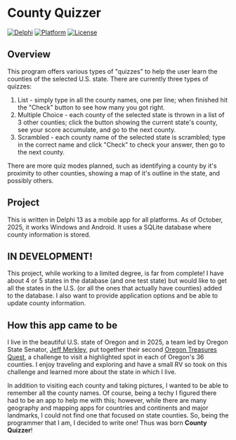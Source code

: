 # County Quizzer #

[![Delphi](https://img.shields.io/badge/RAD%20Studio-Delphi-red.svg)](https://www.embarcadero.com/products/rad-studio)
[![Platform](https://img.shields.io/badge/Platform-ALL-blue.svg)]()
[![License](https://img.shields.io/badge/License-MIT-green.svg)](LICENSE)

## Overview ##

This program offers various types of "quizzes" to help the user learn the counties of the selected U.S. state. There are currently three types of quizzes:

1. List - simply type in all the county names, one per line; when finished hit the "Check" button to see how many you got right.
2. Multiple Choice - each county of the selected state is thrown in a list of 3 other counties; click the button showing the current state's county, see your score accumulate, and go to the next county.
3. Scrambled - each county name of the selected state is scrambled; type in the correct name and click "Check" to check your answer, then go to the next county.

There are more quiz modes planned, such as identifying a county by it's proximity to other counties, showing a map of it's outline in the state, and possibly others.

## Project ##

This is written in Delphi 13 as a mobile app for all platforms. As of October, 2025, it works Windows and Android. It uses a SQLite database where county information is stored.

## IN DEVELOPMENT! ##

This project, while working to a limited degree, is far from complete!  I have about 4 or 5 states in the database (and one test state) but would like to get all the states in the U.S. (or all the ones that actually have counties) added to the database. I also want to provide application options and be able to update county information.

## How this app came to be ##

I live in the beautiful U.S. state of Oregon and in 2025, a team led by Oregon State Senator, [Jeff Merkley](https://www.merkley.senate.gov/), put together their second [Oregon Treasures Quest](https://www.merkley.senate.gov/connect/oregon-treasures-quest/), a challenge to visit a highlighted spot in each of Oregon's 36 counties. I enjoy traveling and exploring and have a small RV so took on this challenge and learned more about the state in which I live. 

In addition to visiting each county and taking pictures, I wanted to be able to remember all the county names. Of course, being a techy I figured there had to be an app to help me with this; however, while there are many geography and mapping apps for countries and continents and major landmarks, I could not find one that focused on state counties. So, being the programmer that I am, I decided to write one! Thus was born **County Quizzer**!



